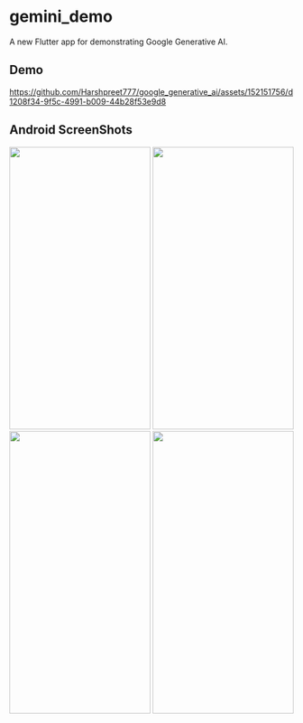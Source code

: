 # gemini_demo

A new Flutter app for demonstrating Google Generative AI.

## Demo


https://github.com/Harshpreet777/google_generative_ai/assets/152151756/d1208f34-9f5c-4991-b009-44b28f53e9d8

## Android ScreenShots
<img src="https://github.com/Harshpreet777/google_generative_ai/assets/152151756/d493980b-bba9-462c-8f80-8a94e4eaea0b" width="250" height="500">
<img src="https://github.com/Harshpreet777/google_generative_ai/assets/152151756/86ddc146-44e9-4ed6-835f-03cd122d4775" width="250" height="500">
<img src="https://github.com/Harshpreet777/google_generative_ai/assets/152151756/553a4151-04ed-4f4c-ae45-1ff97328a313" width="250" height="500">
<img src="https://github.com/Harshpreet777/google_generative_ai/assets/152151756/ba9686b3-003c-4a8f-a9fd-210d63b4a9de" width="250" height="500">
